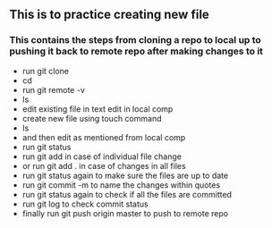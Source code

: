 ## This is to practice creating new file

### This contains the steps from cloning a repo to local up to pushing it back to remote repo after making changes to it

* run git clone
* cd
* run git remote -v
* ls
* edit existing file in text edit in local comp
* create new file using touch command
* ls
* and then edit as mentioned from local comp
* run git status 
* run git add <file> in case of individual file change
* or run git add . in case of changes in all files
* run git status again to make sure the files are up to date
* run git commit -m to name the changes within quotes
* run git status again to check if all the files are committed
* run git log to check commit status
* finally run git push origin master to push to remote repo